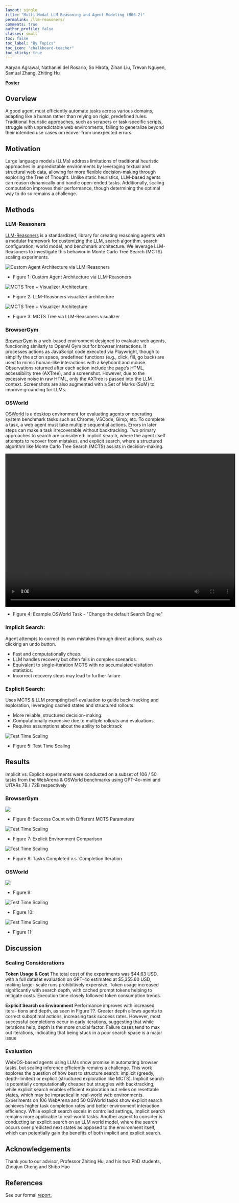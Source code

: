 ```yaml
---
layout: single
title: "Multi-Modal LLM Reasoning and Agent Modeling (B06-2)"
permalink: /llm-reasoners/
comments: true
author_profile: false
classes: small
toc: false
toc_label: "By Topics"
toc_icon: "chalkboard-teacher"
toc_sticky: true
---
```



<!-- # Multi-Modal LLM Reasoning and Agent Modeling -->

Aaryan Agrawal, Nathaniel del Rosario, So Hirota, Zihan Liu, Trevan Nguyen, Samual Zhang, Zhiting Hu

**[Poster](LLM_Reasoning_poster.pdf)**
<!--aaagrawal@ucsd.edu, nadelrosario@ucsd.edu, shirota@ucsd.edu, zil065@ucsd.edu, tn077@ucsd.edu, saz004@ucsd.edu, zhh019@ucsd.edu-->

## Overview

A good agent must efficiently automate tasks across various domains, adapting like a human rather than relying on rigid, predefined rules. Traditional heuristic approaches, such as scrapers or task-specific scripts, struggle with unpredictable web environments, failing to generalize beyond their intended use cases or recover from unexpected errors. 

## Motivation

Large language models (LLMs) address limitations of traditional heuristic approaches in unpredictable environments by leveraging textual and structural web data, allowing for more flexible decision-making through exploring the Tree of Thought. Unlike static heuristics, LLM-based agents can reason dynamically and handle open-ended tasks. Additionally, scaling computation improves their performance, though determining the optimal way to do so remains a challenge. 

## Methods

### LLM-Reasoners

[LLM-Reasoners](https://www.llm-reasoners.net/) is a standardized, library for creating reasoning agents with a modular framework for customizing the LLM, search algorithm, search configuration, world model, and benchmark architecture. We leverage LLM-Reasoners to investigate this behavior in Monte Carlo Tree Search (MCTS) scaling experiments. 

<!--Insert Plots-->
![Custom Agent Architecture via LLM-Reasoners](/assets/images/reasoners.png)
- Figure 1: Custom Agent Architecture via LLM-Reasoners

![MCTS Tree + Visualizer Architecture](/assets/images/visualizer.png)
- Figure 2: LLM-Reasoners visualizer architecture

![MCTS Tree + Visualizer Architecture](/assets/images/bigdfs.png)
- Figure 3: MCTS Tree via LLM-Reasoners visualizer
  
### BrowserGym

[BrowserGym](https://github.com/ServiceNow/BrowserGym) is a web-based environment designed to evaluate web agents, functioning similarly to OpenAI Gym but for browser interactions. It processes actions as JavaScript code executed via Playwright, though to simplify the action space, predefined functions (e.g., click, fill, go back) are used to mimic human-like interactions with a keyboard and mouse. Observations returned after each action include the page’s HTML, accessibility tree (AXTree), and a screenshot. However, due to the excessive noise in raw HTML, only the AXTree is passed into the LLM context. Screenshots are also augmented with a Set of Marks (SoM)  to improve grounding for LLMs.
  
### OSWorld

[OSWorld](https://os-world.github.io/) is a desktop environment for evaluating agents on operating system benchmark tasks such as Chrome, VSCode, Gimp, etc. To complete a task, a web agent must take multiple sequential actions. Errors in later steps can make a task irrecoverable without backtracking. Two primary approaches to search are considered: implicit search, where the agent itself attempts to recover from mistakes, and explicit search, where a structured algorithm like Monte Carlo Tree Search (MCTS) assists in decision-making.

<video width="720" height="480" controls>
  <source src="../assets/images/change-search-engine.mp4" type="video/mp4">
</video>

- Figure 4: Example OSWorld Task - "Change the default Search Engine"


### Implicit Search: 

Agent attempts to correct its own mistakes through direct actions, such as clicking an undo button.

- Fast and computationally cheap.
- LLM handles recovery but often fails in complex scenarios.
- Equivalent to single-iteration MCTS with no accumulated visitation statistics.
- Incorrect recovery steps may lead to further failure
  
### Explicit Search:

Uses MCTS & LLM prompting/self-evaluation to guide back-tracking and exploration, leveraging cached states and structured rollouts.

- More reliable, structured decision-making.
- Computationally expensive due to multiple rollouts and evaluations.
- Requires assumptions about the ability to backtrack

![Test Time Scaling](/assets/images/test-time-scaling.png)
- Figure 5: Test Time Scaling

## Results

Implicit vs. Explicit experiments were conducted on a subset of 106 / 50 tasks from the WebArena & OSWorld benchmarks using GPT-4o-mini and UITARs 7B / 72B respectively

### BrowserGym

<!--BrowserGym Inference/Compute Scaling Plots-->
![](/assets/images/browsergym-table.png)
- Figure 6: Success Count with Different MCTS Parameters

![Test Time Scaling](/assets/images/explicitenvcomparison.png)
- Figure 7: Explicit Environment Comparison

![Test Time Scaling](/assets/images/tcvci.png)
- Figure 8: Tasks Completed v.s. Completion Iteration

### OSWorld
<!--OSWorld Inference/Compute Scaling Plots-->
![](/assets/images/test-time-scaling.png)
- Figure 9: 

![Test Time Scaling](/assets/images/test-time-scaling.png)
- Figure 10: 

![Test Time Scaling](/assets/images/test-time-scaling.png)
- Figure 11: 

## Discussion

### Scaling Considerations

**Token Usage & Cost** The total cost of the experiments was $44.63 USD, with a
full dataset evaluation on GPT-4o estimated at $5,355.60 USD, making large-
scale runs prohibitively expensive. Token usage increased significantly with
search depth, with cached prompt tokens helping to mitigate costs. Execution
time closely followed token consumption trends.

**Explicit Search on Environment** Performance improves with increased itera-
tions and depth, as seen in Figure ??. Greater depth allows agents to correct
suboptimal actions, increasing task success rates. However, most successful
completions occur in early iterations, suggesting that while iterations help, depth
is the more crucial factor. Failure cases tend to max out iterations, indicating that
being stuck in a poor search space is a major issue

### Evaluation

Web/OS-based agents using LLMs show promise in automating browser tasks, but scaling inference efficiently remains a challenge. This work explores the question of how best to structure search: implicit (greedy, depth-limited) or explicit (structured exploration like MCTS). Implicit search is potentially computationally cheaper but struggles with backtracking, while explicit search enables efficient exploration but relies on resettable states, which may be impractical in real-world web environments. Experiments on 106 WebArena and 50 OSWorld tasks show explicit search achieves higher task completion rates and better environment interaction efficiency. While explicit search excels in controlled settings, implicit search remains more applicable to real-world tasks. Another aspect to consider is conducting an explicit search on an LLM world model, where the search occurs over predicted next states as opposed to the environment itself, which can potentially gain the benefits of both implicit and explicit search.

## Acknowledgements

Thank you to our advisor, Professor Zhiting Hu, and his two PhD students, Zhoujun Cheng and Shibo Hao

## References

See our formal [report.](LLM_Reasoning.pdf)
